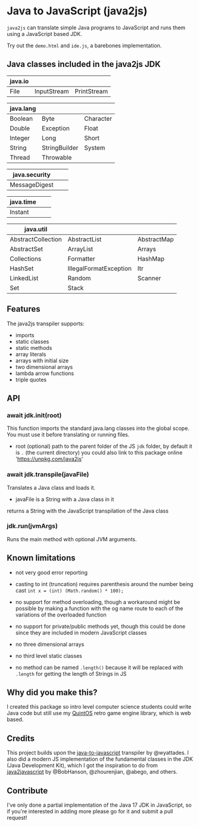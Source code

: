 # Java to JavaScript (java2js)

`java2js` can translate simple Java programs to JavaScript and runs them using a JavaScript based JDK.

Try out the `demo.html` and `ide.js`, a barebones implementation.

## Java classes included in the java2js JDK

| java.io |             |             |
| ------- | ----------- | ----------- |
| File    | InputStream | PrintStream |

| java.lang |               |           |
| --------- | ------------- | --------- |
| Boolean   | Byte          | Character |
| Double    | Exception     | Float     |
| Integer   | Long          | Short     |
| String    | StringBuilder | System    |
| Thread    | Throwable     |           |

| java.security |     |     |
| ------------- | --- | --- |
| MessageDigest |     |     |

| java.time |     |     |
| --------- | --- | --- |
| Instant   |     |     |

| java.util          |                        |             |
| ------------------ | ---------------------- | ----------- |
| AbstractCollection | AbstractList           | AbstractMap |
| AbstractSet        | ArrayList              | Arrays      |
| Collections        | Formatter              | HashMap     |
| HashSet            | IllegalFormatException | Itr         |
| LinkedList         | Random                 | Scanner     |
| Set                | Stack                  |             |

## Features

The java2js transpiler supports:

- imports
- static classes
- static methods
- array literals
- arrays with initial size
- two dimensional arrays
- lambda arrow functions
- triple quotes

## API

### await jdk.init(root)

This function imports the standard java.lang classes into the global scope. You must use it before translating or running files.

- root (optional) path to the parent folder of the JS `jdk` folder, by default it is `.` (the current directory) you could also link to this package online 'https://unpkg.com/java2js'

### await jdk.transpile(javaFile)

Translates a Java class and loads it.

- javaFile is a String with a Java class in it

returns a String with the JavaScript transpilation of the Java class

### jdk.run(jvmArgs)

Runs the main method with optional JVM arguments.

## Known limitations

- not very good error reporting

- casting to int (truncation) requires parenthesis around the number being cast `int x = (int) (Math.random() * 100);`

- no support for method overloading, though a workaround might be possible by making a function with the og name route to each of the variations of the overloaded function

- no support for private/public methods yet, though this could be done since they are included in modern JavaScript classes

- no three dimensional arrays

- no third level static classes

- no method can be named `.length()` because it will be replaced with `.length` for getting the length of Strings in JS

## Why did you make this?

I created this package so intro level computer science students could write Java code but still use my [QuintOS](https://github.com/quinton-ashley/quintos) retro game engine library, which is web based.

## Credits

This project builds upon the [java-to-javascript](https://github.com/wyattades/java-to-javascript) transpiler by @wyattades. I also did a modern JS implementation of the fundamental classes in the JDK (Java Development Kit), which I got the inspiration to do from [java2javascript](https://github.com/java2script/java2script) by @BobHanson, @zhourenjian, @abego, and others.

## Contribute

I've only done a partial implementation of the Java 17 JDK in JavaScript, so if you're interested in adding more please go for it and submit a pull request!
